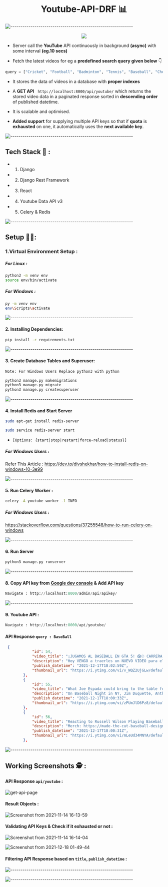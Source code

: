 <h1 align="center">Youtube-API-DRF 📊</h1>

![-------------------------------------------------------------](https://raw.githubusercontent.com/andreasbm/readme/master/assets/lines/rainbow.png)

<p align="center">
<img src="https://i.ytimg.com/vi/JiBeoIs0vkU/hqdefault.jpg">
</p>


- Server call the **YouTube** API continuously in background **(async)** with some interval **(eg.10 secs)**

- Fetch the latest videos for eg a **predefined search query given below** 👇

```py
query = ["Cricket", "Football", "Badminton", "Tennis", "Baseball", "Chess"]
``` 

- It stores the data of videos in a database with **proper indexes**

- A **GET API** ``` http://localhost:8000/api/youtube/``` which returns the stored video data in a paginated response sorted in **descending order** of published datetime.

- It is scalable and optimised.

- **Added support** for supplying multiple API keys so that if **quota** is **exhausted** on one, it automatically uses the **next available key**.


![-------------------------------------------------------------](https://raw.githubusercontent.com/andreasbm/readme/master/assets/lines/rainbow.png)

## Tech Stack 🚀 :
- 1. Django 
- 2. Django Rest Framework
- 3. React
- 4. Youtube Data API v3
- 5. Celery & Redis

![-------------------------------------------------------------](https://raw.githubusercontent.com/andreasbm/readme/master/assets/lines/rainbow.png)

## Setup 👨‍💻:


### 1.Virtual Environment Setup :

##### For Linux :

```bash
python3 -m venv env 
source env/bin/activate
```
##### For Windows :

```bash
py -m venv env
env\Scripts\activate
```

![-------------------------------------------------------------](https://raw.githubusercontent.com/andreasbm/readme/master/assets/lines/rainbow.png)

#### 2. Installing Dependencies:

```bash
pip install -r requirements.txt
```

![-------------------------------------------------------------](https://raw.githubusercontent.com/andreasbm/readme/master/assets/lines/rainbow.png)

#### 3. Create Database Tables and Superuser:

```bash
Note: For Windows Users Replace python3 with python

python3 manage.py makemigrations
python3 manage.py migrate
python3 manage.py createsuperuser
```
![-------------------------------------------------------------](https://raw.githubusercontent.com/andreasbm/readme/master/assets/lines/rainbow.png)


#### 4. Install Redis and Start Server

```bash
sudo apt-get install redis-server

sudo service redis-server start
```
- `[Options: {start|stop|restart|force-reload|status}]`

##### For Windows Users : 

Refer This Article : https://dev.to/divshekhar/how-to-install-redis-on-windows-10-3e99

![-------------------------------------------------------------](https://raw.githubusercontent.com/andreasbm/readme/master/assets/lines/rainbow.png)

#### 5. Run Celery Worker :


```bash
celery -A youtube worker -l INFO
```


##### For Windows Users : 
 https://stackoverflow.com/questions/37255548/how-to-run-celery-on-windows

![-------------------------------------------------------------](https://raw.githubusercontent.com/andreasbm/readme/master/assets/lines/rainbow.png)

#### 6. Run Server

```bash
python3 manage.py runserver
```

![-------------------------------------------------------------](https://raw.githubusercontent.com/andreasbm/readme/master/assets/lines/rainbow.png)

#### 8. Copy API key from [Google dev console](https://console.developers.google.com/) & Add API key 

```py
Navigate : http://localhost:8000/admin/api/apikey/
```

![-------------------------------------------------------------](https://raw.githubusercontent.com/andreasbm/readme/master/assets/lines/rainbow.png)

#### 9. Youtube API :

```py
Navigate : http://localhost:8000/api/youtube/
```
#### API Response `query : BaseBall`
```json
 {
            "id": 54,
            "video_title": "¡JUGAMOS AL BASEBALL EN GTA 5! 😱⚾ CARRERA EXTREMA en GTA 5 💥con GOHAN y DANI",
            "description": "Hoy VENGO a traerles un NUEVO VIDEO para el CANAL, donde estaremos JUGANDO AL BASEBALL pero... en GTA ⚾ ¿Quien ...",
            "publish_datetime": "2021-12-17T18:02:59Z",
            "thumbnail_url": "https://i.ytimg.com/vi/v_WQZ2UjGLw/default.jpg"
        },
        {
            "id": 55,
            "video_title": "What Joe Espada could bring to the table for the Mets | Baseball Night in NY | SNY",
            "description": "On Baseball Night in NY, Jim Duquette, Anthony Recker and Dan Graca discuss the Mets manager search. Duquette explains ...",
            "publish_datetime": "2021-12-17T18:00:33Z",
            "thumbnail_url": "https://i.ytimg.com/vi/zPUmJlD6Pz8/default.jpg"
        },
        {
            "id": 56,
            "video_title": "Reacting to Russell Wilson Playing Baseball",
            "description": "Merch: https://made-the-cut-baseball-designs.creator-spring.com/ Enjoy Reacting to Reacting to Russell Wilson Playing Baseball!",
            "publish_datetime": "2021-12-17T18:00:31Z",
            "thumbnail_url": "https://i.ytimg.com/vi/mLeUd34MNYA/default.jpg"
        },
```


![-------------------------------------------------------------](https://raw.githubusercontent.com/andreasbm/readme/master/assets/lines/rainbow.png)


## Working Screenshots 🕵 :

#### API Response `api/youtube` :

![get-api-page](https://user-images.githubusercontent.com/56113566/146600054-c19a9bde-16d6-470d-a7a3-9266f8fb032b.png)

#### Result Objects :

![Screenshot from 2021-11-14 16-13-59](https://user-images.githubusercontent.com/56113566/146599468-f848f255-79e8-4e7c-b62a-ef25206721fe.png)

#### Validating API Keys & Check if it exhausted or not :

![Screenshot from 2021-11-14 16-14-04](https://user-images.githubusercontent.com/56113566/146599518-a07e10de-b40f-4a71-8657-615c20e9d945.png)

![Screenshot from 2021-12-18 01-49-44](https://user-images.githubusercontent.com/56113566/146603177-b1155a3b-081a-48fe-add8-a5630be79e0b.png)

#### Filtering API Response based on `title`, `publish_datetime` :

![-------------------------------------------------------------](https://user-images.githubusercontent.com/56113566/146599565-20758fa4-2be0-44d8-8280-77057ded055c.png)

![-------------------------------------------------------------](https://raw.githubusercontent.com/andreasbm/readme/master/assets/lines/rainbow.png)
